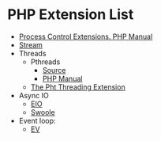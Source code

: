 # PHP Extension List

* [Process Control Extensions. PHP Manual](http://php.net/manual/en/refs.fileprocess.process.php)
* [Stream](http://php.net/manual/ru/book.stream.php)
* Threads
  * Pthreads
    * [Source](https://github.com/krakjoe/pthreads)
    * [PHP Manual](http://php.net/manual/ru/book.pthreads.php)
  * [The Pht Threading Extension](https://github.com/tpunt/pht)
* Async IO
  * [EIO](http://php.net/manual/en/intro.eio.php)
  * [Swoole](https://github.com/swoole/swoole-src)
* Event loop:
  * [EV](http://php.net/manual/en/intro.ev.php)
